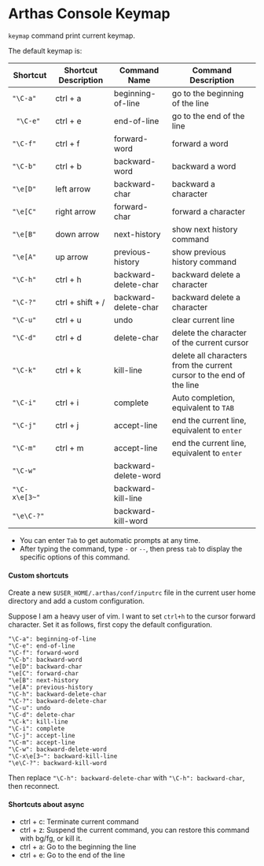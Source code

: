 Arthas Console Keymap
===

`keymap` command print current keymap.

The default keymap is:


| Shortcut      | Shortcut Description   | Command Name   | Command Description  |
| ------------- | ---------------- | -------------------- | ---------------- |
| `"\C-a"`      | ctrl + a         | beginning-of-line    | go to the beginning of the line |
| ` "\C-e"`     | ctrl + e         | end-of-line          | go to the end of the line|
| `"\C-f"`      | ctrl + f         | forward-word         | forward a word         |
| `"\C-b"`      | ctrl + b         | backward-word        | backward a word         |
| `"\e[D"`      | left arrow       | backward-char        | backward a character   |
| `"\e[C"`      | right arrow      | forward-char         | forward a character |
| `"\e[B"`      | down arrow         | next-history       | show next history command        |
| `"\e[A"`      | up arrow       | previous-history     | show previous history command       |
| `"\C-h"`      | ctrl + h         | backward-delete-char | backward delete a character         |
| `"\C-?"`      | ctrl + shift + / | backward-delete-char | backward delete a character        |
| `"\C-u"`      | ctrl + u         | undo                 | clear current line |
| `"\C-d"`      | ctrl + d         | delete-char          | delete the character of the current cursor   |
| `"\C-k"`      | ctrl + k         | kill-line            | delete all characters from the current cursor to the end of the line   |
| `"\C-i"`      | ctrl + i         | complete             | Auto completion, equivalent to `TAB`   |
| `"\C-j"`      | ctrl + j         | accept-line          | end the current line, equivalent to `enter` |
| `"\C-m"`      | ctrl + m         | accept-line          | end the current line, equivalent to `enter`     |
| `"\C-w"`      |                  | backward-delete-word |                  |
| `"\C-x\e[3~"` |                  | backward-kill-line   |                  |
| `"\e\C-?"`    |                  | backward-kill-word   |                  |


* You can enter `Tab` to get automatic prompts at any time.
* After typing the command, type `-` or `--`, then press `tab` to display the specific options of this command.


#### Custom shortcuts

Create a new `$USER_HOME/.arthas/conf/inputrc` file in the current user home directory and add a custom configuration.

Suppose I am a heavy user of vim. I want to set `ctrl+h` to the cursor forward character. Set it as follows, first copy the default configuration.

```
"\C-a": beginning-of-line
"\C-e": end-of-line
"\C-f": forward-word
"\C-b": backward-word
"\e[D": backward-char
"\e[C": forward-char
"\e[B": next-history
"\e[A": previous-history
"\C-h": backward-delete-char
"\C-?": backward-delete-char
"\C-u": undo
"\C-d": delete-char
"\C-k": kill-line
"\C-i": complete
"\C-j": accept-line
"\C-m": accept-line
"\C-w": backward-delete-word
"\C-x\e[3~": backward-kill-line
"\e\C-?": backward-kill-word
```

Then replace `"\C-h": backward-delete-char` with `"\C-h": backward-char`, then reconnect.

#### Shortcuts about async

* ctrl + c: Terminate current command
* ctrl + z: Suspend the current command, you can restore this command with bg/fg, or kill it.
* ctrl + a: Go to the beginning the line 
* ctrl + e: Go to the end of the line




